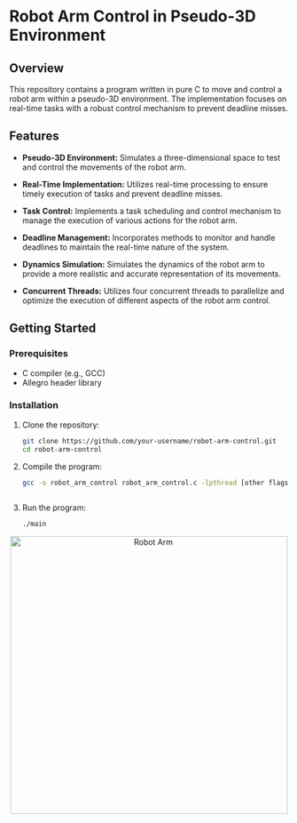 # Robot Arm Control in Pseudo-3D Environment

## Overview

This repository contains a program written in pure C to move and control a robot arm within a pseudo-3D environment. The implementation focuses on real-time tasks with a robust control mechanism to prevent deadline misses.

## Features

- **Pseudo-3D Environment:** Simulates a three-dimensional space to test and control the movements of the robot arm.

- **Real-Time Implementation:** Utilizes real-time processing to ensure timely execution of tasks and prevent deadline misses.

- **Task Control:** Implements a task scheduling and control mechanism to manage the execution of various actions for the robot arm.

- **Deadline Management:** Incorporates methods to monitor and handle deadlines to maintain the real-time nature of the system.

- **Dynamics Simulation:** Simulates the dynamics of the robot arm to provide a more realistic and accurate representation of its movements.

- **Concurrent Threads:** Utilizes four concurrent threads to parallelize and optimize the execution of different aspects of the robot arm control.

## Getting Started

### Prerequisites

- C compiler (e.g., GCC)
- Allegro header library

### Installation

1. Clone the repository:

   ```bash
   git clone https://github.com/your-username/robot-arm-control.git
   cd robot-arm-control
2. Compile the program:
    ```bash
   gcc -o robot_arm_control robot_arm_control.c -lpthread [other flags and dependencies]
  
3. Run the program:
   ```bash
   ./main

<p align="center">
  <img src="https://github.com/doxenter/robot-arm-real-time-systems/blob/main/arm.png?raw=true" alt="Robot Arm" width="500" height="500">
</p>

